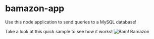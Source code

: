 # bamazon-app

Use this node application to send queries to a MySQL database!

Take a look at this quick sample to see how it works!
![Bam! Bamazon]()